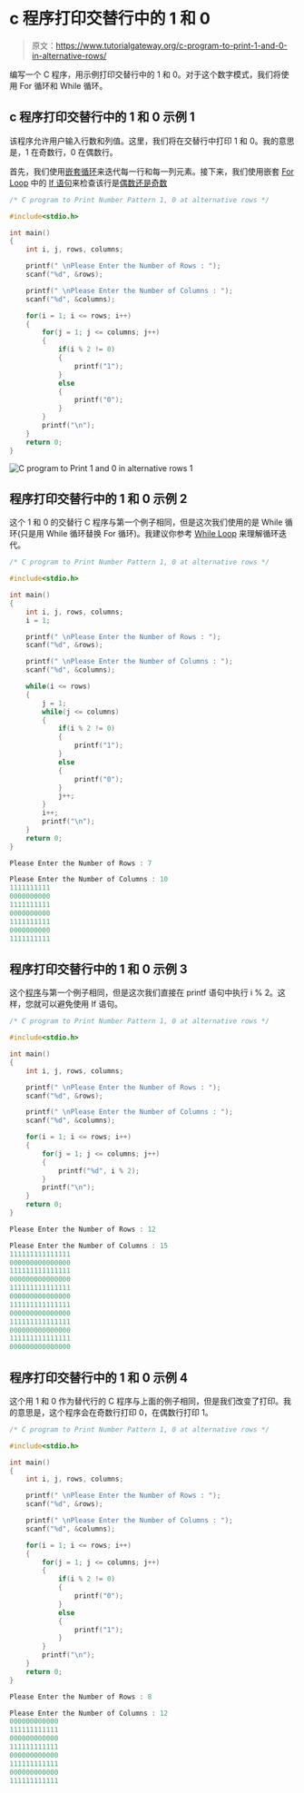 # c 程序打印交替行中的 1 和 0

> 原文：<https://www.tutorialgateway.org/c-program-to-print-1-and-0-in-alternative-rows/>

编写一个 C 程序，用示例打印交替行中的 1 和 0。对于这个数字模式，我们将使用 For 循环和 While 循环。

## c 程序打印交替行中的 1 和 0 示例 1

该程序允许用户输入行数和列值。这里，我们将在交替行中打印 1 和 0。我的意思是，1 在奇数行，0 在偶数行。

首先，我们使用[嵌套循环](https://www.tutorialgateway.org/for-loop-in-c-programming/)来迭代每一行和每一列元素。接下来，我们使用嵌套 [For Loop](https://www.tutorialgateway.org/for-loop-in-c-programming/) 中的 [If 语句](https://www.tutorialgateway.org/if-statement-in-c/)来检查该行是[偶数还是奇数](https://www.tutorialgateway.org/c-program-for-even-or-odd/)

```c
/* C program to Print Number Pattern 1, 0 at alternative rows */

#include<stdio.h>

int main()
{
    int i, j, rows, columns;

    printf(" \nPlease Enter the Number of Rows : ");
    scanf("%d", &rows);

    printf(" \nPlease Enter the Number of Columns : ");
    scanf("%d", &columns);

    for(i = 1; i <= rows; i++)
    {
    	for(j = 1; j <= columns; j++)
		{
			if(i % 2 != 0)
			{
				printf("1");
			}
			else
			{
				printf("0");
			}       	
        }
        printf("\n");
    }
    return 0;
}
```

![C program to Print 1 and 0 in alternative rows 1](img/7cd8cb7a2358c89896f8dc245efc591f.png)

## 程序打印交替行中的 1 和 0 示例 2

这个 1 和 0 的交替行 C 程序与第一个例子相同，但是这次我们使用的是 While 循环(只是用 While 循环替换 For 循环)。我建议你参考 [While Loop](https://www.tutorialgateway.org/while-loop-in-c/) 来理解循环迭代。

```c
/* C program to Print Number Pattern 1, 0 at alternative rows */

#include<stdio.h>

int main()
{
    int i, j, rows, columns;
    i = 1;

    printf(" \nPlease Enter the Number of Rows : ");
    scanf("%d", &rows);

    printf(" \nPlease Enter the Number of Columns : ");
    scanf("%d", &columns);

    while(i <= rows)
    {
    	j = 1;
    	while(j <= columns)
		{
			if(i % 2 != 0)
			{
				printf("1");
			}
			else
			{
				printf("0");
			}
			j++;       	
        }
        i++;
        printf("\n");
    }
    return 0;
}
```

```c
Please Enter the Number of Rows : 7

Please Enter the Number of Columns : 10
1111111111
0000000000
1111111111
0000000000
1111111111
0000000000
1111111111
```

## 程序打印交替行中的 1 和 0 示例 3

这个[程序](https://www.tutorialgateway.org/c-programming-examples/)与第一个例子相同，但是这次我们直接在 printf 语句中执行 i % 2。这样，您就可以避免使用 If 语句。

```c
/* C program to Print Number Pattern 1, 0 at alternative rows */

#include<stdio.h>

int main()
{
    int i, j, rows, columns;

    printf(" \nPlease Enter the Number of Rows : ");
    scanf("%d", &rows);

    printf(" \nPlease Enter the Number of Columns : ");
    scanf("%d", &columns);

    for(i = 1; i <= rows; i++)
    {
    	for(j = 1; j <= columns; j++)
		{
			printf("%d", i % 2);    	
        }
        printf("\n");
    }
    return 0;
}
```

```c
Please Enter the Number of Rows : 12

Please Enter the Number of Columns : 15
111111111111111
000000000000000
111111111111111
000000000000000
111111111111111
000000000000000
111111111111111
000000000000000
111111111111111
000000000000000
111111111111111
000000000000000
```

## 程序打印交替行中的 1 和 0 示例 4

这个用 1 和 0 作为替代行的 C 程序与上面的例子相同，但是我们改变了打印。我的意思是，这个程序会在奇数行打印 0，在偶数行打印 1。

```c
/* C program to Print Number Pattern 1, 0 at alternative rows */

#include<stdio.h>

int main()
{
    int i, j, rows, columns;

    printf(" \nPlease Enter the Number of Rows : ");
    scanf("%d", &rows);

    printf(" \nPlease Enter the Number of Columns : ");
    scanf("%d", &columns);

    for(i = 1; i <= rows; i++)
    {
    	for(j = 1; j <= columns; j++)
		{
			if(i % 2 != 0)
			{
				printf("0");
			}
			else
			{
				printf("1");
			}       	
        }
        printf("\n");
    }
    return 0;
}
```

```c
Please Enter the Number of Rows : 8

Please Enter the Number of Columns : 12
000000000000
111111111111
000000000000
111111111111
000000000000
111111111111
000000000000
111111111111
```